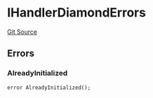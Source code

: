 # IHandlerDiamondErrors
[Git Source](https://github.com/thrackle-io/tron/blob/f7f6e3590faaa9c8f0fe0115492201b8f8dd1711/src/common/IErrors.sol)


## Errors
### AlreadyInitialized

```solidity
error AlreadyInitialized();
```

